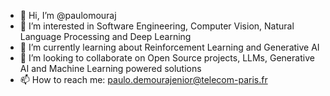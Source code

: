 - 👋 Hi, I’m @paulomouraj
- 👀 I’m interested in Software Engineering, Computer Vision, Natural Language Processing and Deep Learning
- 🌱 I’m currently learning about Reinforcement Learning and Generative AI
- 💞️ I’m looking to collaborate on Open Source projects, LLMs, Generative AI and Machine Learning powered solutions
- 📫 How to reach me: paulo.demourajenior@telecom-paris.fr

<!---
paulomouraj/paulomouraj is a ✨ special ✨ repository because its `README.md` (this file) appears on your GitHub profile.
You can click the Preview link to take a look at your changes.
--->
